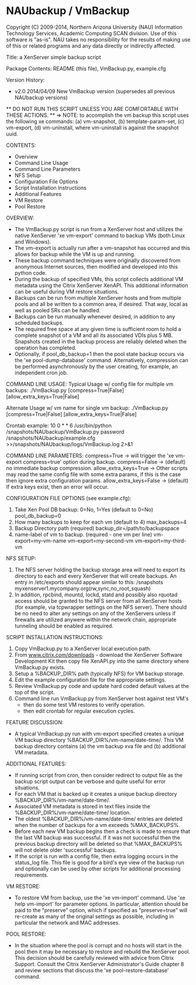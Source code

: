 NAUbackup / VmBackup
====================
Copyright (C) 2009-2014, Northern Arizona University (NAU)
Information Technology Services, Academic Computing SCAN division.
Use of this software is "as-is".  NAU takes no responsibility
for the results of making use of this or related programs and any data
directly or indirectly affected.

Title: a XenServer simple backup script

Package Contents: README (this file), VmBackup.py, example.cfg

Version History:
 - v2.0 2014/04/09 New VmBackup version (supersedes all previous NAUbackup versions)

** DO NOT RUN THIS SCRIPT UNLESS YOU ARE COMFORTABLE WITH THESE ACTIONS. **
=> NOTE: to accomplish the vm backup this script uses the following xe commands:
  (a) vm-snapshot, (b) template-param-set, (c) vm-export, (d) vm-uninstall,
  where vm-uninstall is against the snapshot uuid.

CONTENTS:
 - Overview
 - Command Line Usage
 - Command Line Parameters
 - NFS Setup
 - Configuration File Options
 - Script Installation Instructions
 - Additional Features
 - VM Restore
 - Pool Restore

OVERVIEW:
 - The VmBackup.py script is run from a XenServer host and utilizes 
   the native XenServer 'xe vm-export' command to backup VMs (both Linux and Windows). 
 - The vm-export is actually run after a vm-snapshot has occurred 
   and this allows for backup while the VM is up and running.
 - These backup command techniques were originally discovered from anonymous
   Internet sources, then modified and developed into this python code.
 - During the backup of specified VMs, this script collects additional VM 
   metadata using the Citrix XenServer XenAPI. This additional information
   can be useful during VM restore situations.
 - Backups can be run from multiple XenServer hosts and from multiple pools and
   all be written to a common area, if desired. That way, local as well as pooled
   SRs can be handled.
 - Backups can be run manually whenever desired, in addition to any scheduled backups.
 - The required free space at any given time is sufficient room to hold a complete
   snapshot of a VM and all its associated VDIs plus 5 MB. Snapshots created in the
   backup process are reliably deleted when the operation has completed.
 - Optionally, if pool_db_backup=1 then the pool state backup occurs via
   the 'xe pool-dump-database' command. Alternatively, compression can be performed
   asynchronously by the user creating, for example, an independent cron job.

COMMAND LINE USAGE:
 Typical Usage w/ config file for multiple vm backups:
    ./VmBackup.py <password> <config-file-path> 
        [compress=True|False] [allow_extra_keys=True|False]
  
 Alternate Usage w/ vm name for single vm backup:
    ./VmBackup.py <password> <vm-name> 
        [compress=True|False] [allow_extra_keys=True|False]

 Crontab example:
    10 0 * * 6 /usr/bin/python /snapshots/NAUbackup/VmBackup.py password 
        /snapshots/NAUbackup/example.cfg >>/snapshots/NAUbackup/logs/VmBackup.log 2>&1

COMMAND LINE PARAMETERS:
 compress=True          -> will trigger the 'xe vm-export compress=true' option during backup.
 compress=False         -> (default) no immediate backup compression.
 allow_extra_keys=True  -> Other scripts may read the same config file with some extra params, 
                           if this is the case then ignore extra configuration params.
 allow_extra_keys=False -> (default) If extra keys exist, then an error will occur.

CONFIGURATION FILE OPTIONS (see example.cfg):
 1. Take Xen Pool DB backup: 0=No, 1=Yes (default to 0=No)
   pool_db_backup=0
 2. How many backups to keep for each vm (default to 4)
   max_backups=4
 3. Backup Directory path (required)
   backup_dir=/path/to/backupspace
 4. name-label of vm to backup. (required - one vm per line)
   vm-export=my-vm-name
   vm-export=my-second-vm
   vm-export=my-third-vm

NFS SETUP:
 1. The NFS server holding the backup storage area will need to export its directory to
    each and every XenServer that will create backups. An entry in /etc/exports should
    appear similar to this:
    /snapshots myxenserver1.mycompany.org(rw,sync,no_root_squash)
 2. In addition, rpcbind, mountd, lockd, statd and possibly also rquotad access should be
    granted to the NFS server from all XenServer hosts (for example, via tcpwrapper settings
    on the NFS server).
    There should be no need to alter any settings on any of the XenServers unless if firewalls
    are utilized anywere within the network chain, appropriate tunneling should be enabled as
    required.

SCRIPT INSTALLATION INSTRUCTIONS:
 1. Copy VmBackup.py to a XenServer local execution path.
 2. From www.citrix.com/downloads - download the XenServer Software Development Kit 
     then copy file XenAPI.py into the same directory where VmBackup.py exists.
 3. Setup a %BACKUP_DIR% path (typically NFS) for VM backup storage.
 4. Edit the example configuration file for the appropriate settings.
 5. Review VmBackup.py code and update hard coded default values at the top of the script.
 6. Command line run VmBackup.py from XenServer host against test VM's
     - then do some test VM restores to verify operation.
     - then edit crontab for regular execution cycles.

FEATURE DISCUSSION:
 - A typical VmBackup.py run with vm-export specified creates a unique 
   VM backup directory %BACKUP_DIR%/vm-name/date-time/. This VM backup directory
   contains (a) the vm backup xva file and (b) additional VM metadata.

ADDITIONAL FEATURES:
 - If running script from cron, then consider redirect to output file as the
   backup script output can be verbose and quite useful for error situations.
 - For each VM that is backed up it creates a unique backup directory 
   %BACKUP_DIR%/vm-name/date-time/.
 - Associated VM metadata is stored in text files inside the
   %BACKUP_DIR%/vm-name/date-time/ location.
 - The oldest %BACKUP_DIR%/vm-name/date-time/ entries are deleted when the number of 
   backups for a vm exceeds %MAX_BACKUPS%.
 - Before each new VM backup begins then a check is made to ensure that the last 
   VM backup was successful. If it was not successful then the previous backup directory
   will be deleted so that %MAX_BACKUPS% will not delete older 'successful' backups.
 - If the script is run with a config file, then extra logging occurs in the
   status_log file. This file is good for a bird's eye view of the backup run and
   optionally can be used by other scripts for additional processing requirements.

VM RESTORE:
 - To restore VM from backup, use the 'xe vm-import' command.
   Use 'xe help vm-import' for parameter options. In particular, attention
   should be paid to the "preserve" option, which if specified as
   "preserve=true" will re-create as many of the original settings as
   possible, including in particular the network and MAC addresses.

POOL RESTORE:
 - In the situation where the pool is corrupt and no hosts will start in the
   pool then it may be necessary to restore and rebuild the XenServer pool. 
   This decision should be carefully reviewed with advice from Citrix Support. 
   Consult the Citrix XenServer Administrator's Guide chapter 8 and review
   sections that discuss the 'xe pool-restore-database' command.
